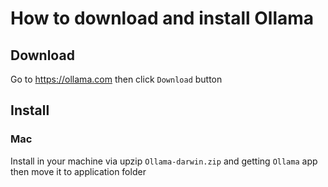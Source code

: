 # How to download and install Ollama

## Download
Go to <https://ollama.com> then click `Download` button

## Install
### Mac
Install in your machine via upzip `Ollama-darwin.zip` and getting `Ollama` app then move it to application folder